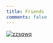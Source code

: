 ```yaml
---
title: Friends
comments: false
---
```

[![zzsqwq](https://gravatar.webp.se/avatar/19f082cb1b63ac477aa1b110b76c2e45?s=160&d=identicon)](https://zzsqwq.cn)
